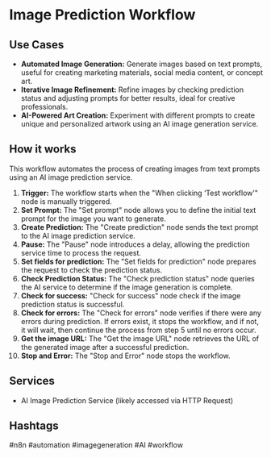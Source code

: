 # Image Prediction Workflow

## Use Cases

*   **Automated Image Generation:** Generate images based on text prompts, useful for creating marketing materials, social media content, or concept art.
*   **Iterative Image Refinement:**  Refine images by checking prediction status and adjusting prompts for better results, ideal for creative professionals.
*   **AI-Powered Art Creation:**  Experiment with different prompts to create unique and personalized artwork using an AI image generation service.

## How it works

This workflow automates the process of creating images from text prompts using an AI image prediction service.

1.  **Trigger:** The workflow starts when the "When clicking ‘Test workflow’" node is manually triggered.
2.  **Set Prompt:** The "Set prompt" node allows you to define the initial text prompt for the image you want to generate.
3.  **Create Prediction:** The "Create prediction" node sends the text prompt to the AI image prediction service.
4.  **Pause:** The "Pause" node introduces a delay, allowing the prediction service time to process the request.
5.  **Set fields for prediction:** The "Set fields for prediction" node prepares the request to check the prediction status.
6.  **Check Prediction Status:** The "Check prediction status" node queries the AI service to determine if the image generation is complete.
7.  **Check for success:** "Check for success" node check if the image prediction status is successful.
8.  **Check for errors:** The "Check for errors" node verifies if there were any errors during prediction. If errors exist, it stops the workflow, and if not, it will wait, then continue the process from step 5 until no errors occur.
9.  **Get the image URL:** The "Get the image URL" node retrieves the URL of the generated image after a successful prediction.
10. **Stop and Error:** The "Stop and Error" node stops the workflow.

## Services

*   AI Image Prediction Service (likely accessed via HTTP Request)

## Hashtags

#n8n #automation #imagegeneration #AI #workflow
